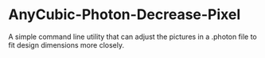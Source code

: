 # AnyCubic-Photon-Decrease-Pixel
A simple command line utility that can adjust the pictures in a .photon file to fit design dimensions more closely.
